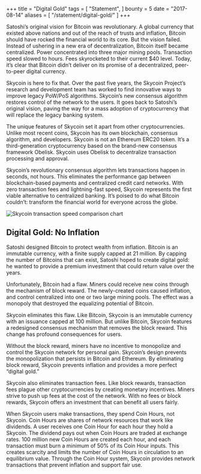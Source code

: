 +++
title = "Digital Gold"
tags = [
    "Statement",
]
bounty = 5
date = "2017-08-14"
aliases = [
	"/statement/digital-gold/"
]
+++

Satoshi’s original vision for Bitcoin was revolutionary. A global currency that existed above
nations and out of the reach of trusts and inflation, Bitcoin should have rocked the
financial world to its core. But the vision failed. Instead of ushering in a new era of
decentralization, Bitcoin itself became centralized. Power concentrated into three major
mining pools. Transaction speed slowed to hours. Fees skyrocketed to their current $40 level.
Today, it’s clear that Bitcoin didn’t deliver on its promise of a decentralized, peer-to-peer
digital currency.

Skycoin is here to fix that. Over the past five years, the Skycoin Project’s research and
development team has worked to find innovative ways to improve legacy PoW/PoS algorithms.
Skycoin’s new consensus algorithm restores control of the network to the users. It goes back
to Satoshi’s original vision, paving the way for a mass adoption of cryptocurrency that will
replace the legacy banking system.

The unique features of Skycoin set it apart from other cryptocurrencies. Unlike most recent
coins, Skycoin has its own blockchain, consensus algorithm, and developers. Skycoin is not an
Ethereum ERC20 token. It’s a third-generation cryptocurrency based on the brand-new consensus
framework Obelisk. Skycoin uses Obelisk to decentralize transaction processing and approval.

Skycoin’s revolutionary consensus algorithm lets transactions happen in seconds, not hours.
This eliminates the performance gap between blockchain-based payments and centralized credit
card networks. With zero transaction fees and lightning-fast speed, Skycoin represents the
first viable alternative to centralized banking. It’s poised to do what Bitcoin couldn’t:
transform the financial world for everyone across the globe.

![Skycoin transaction speed comparison chart](/img/digital-gold-1.jpg)

## Digital Gold: No Inflation

Satoshi designed Bitcoin to protect wealth from inflation. Bitcoin is an immutable currency,
with a finite supply capped at 21 million. By capping the number of Bitcoins that can exist,
Satoshi hoped to create digital gold: he wanted to provide a premium investment that could
return value over the years.

Unfortunately, Bitcoin had a flaw. Miners could receive new coins through the mechanism of
block reward. The newly-created coins caused inflation, and control centralized into one or
two large mining pools. The effect was a monopoly that destroyed the equalizing potential of
Bitcoin.

Skycoin eliminates this flaw. Like Bitcoin, Skycoin is an immutable currency with an issuance
capped at 100 million. But unlike Bitcoin, Skycoin features a redesigned consensus mechanism
that removes the block reward. This change has profound consequences for users.

Without the block reward, miners have no incentive to monopolize and control the Skycoin
network for personal gain. Skycoin’s design prevents the monopolization that persists in
Bitcoin and Ethereum. By eliminating block reward, Skycoin prevents inflation and provides a
more perfect “digital gold.”

Skycoin also eliminates transaction fees. Like block rewards, transaction fees plague other
cryptocurrencies by creating monetary incentives. Miners strive to push up fees at the cost
of the network. With no fees or block rewards, Skycoin offers an investment that can benefit
all users fairly.

When Skycoin users make transactions, they spend Coin Hours, not Skycoin. Coin Hours are
shares of network resources that work like dividends. A user receives one Coin Hour for each
hour they hold a Skycoin. The dividend pays out when Coin Hours are traded at exchange rates.
100 million new Coin Hours are created each hour, and each transaction must burn a minimum of
50% of its Coin Hour inputs. This creates scarcity and limits the number of Coin Hours in
circulation to an equilibrium value. Through the Coin Hour system, Skycoin provides network
transactions that prevent inflation and support fair use.
